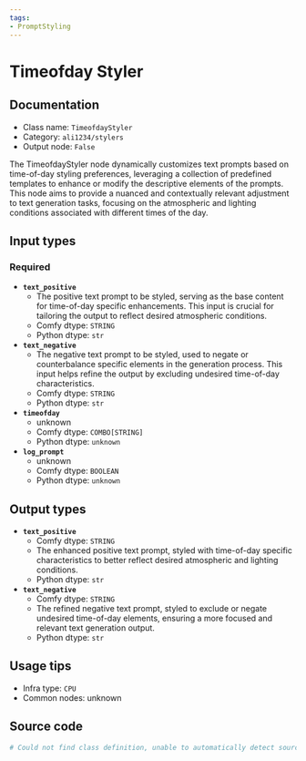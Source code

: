 ```yaml
---
tags:
- PromptStyling
---
```


# Timeofday Styler
## Documentation
- Class name: `TimeofdayStyler`
- Category: `ali1234/stylers`
- Output node: `False`

The TimeofdayStyler node dynamically customizes text prompts based on time-of-day styling preferences, leveraging a collection of predefined templates to enhance or modify the descriptive elements of the prompts. This node aims to provide a nuanced and contextually relevant adjustment to text generation tasks, focusing on the atmospheric and lighting conditions associated with different times of the day.
## Input types
### Required
- **`text_positive`**
    - The positive text prompt to be styled, serving as the base content for time-of-day specific enhancements. This input is crucial for tailoring the output to reflect desired atmospheric conditions.
    - Comfy dtype: `STRING`
    - Python dtype: `str`
- **`text_negative`**
    - The negative text prompt to be styled, used to negate or counterbalance specific elements in the generation process. This input helps refine the output by excluding undesired time-of-day characteristics.
    - Comfy dtype: `STRING`
    - Python dtype: `str`
- **`timeofday`**
    - unknown
    - Comfy dtype: `COMBO[STRING]`
    - Python dtype: `unknown`
- **`log_prompt`**
    - unknown
    - Comfy dtype: `BOOLEAN`
    - Python dtype: `unknown`
## Output types
- **`text_positive`**
    - Comfy dtype: `STRING`
    - The enhanced positive text prompt, styled with time-of-day specific characteristics to better reflect desired atmospheric and lighting conditions.
    - Python dtype: `str`
- **`text_negative`**
    - Comfy dtype: `STRING`
    - The refined negative text prompt, styled to exclude or negate undesired time-of-day elements, ensuring a more focused and relevant text generation output.
    - Python dtype: `str`
## Usage tips
- Infra type: `CPU`
- Common nodes: unknown


## Source code
```python
# Could not find class definition, unable to automatically detect source code
```
